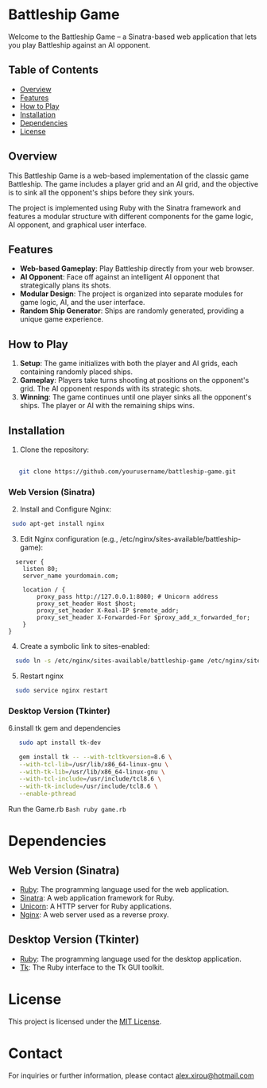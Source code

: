 # Battleship Game

Welcome to the Battleship Game – a Sinatra-based web application that lets you play Battleship against an AI opponent.

## Table of Contents

- [Overview](#overview)
- [Features](#features)
- [How to Play](#how-to-play)
- [Installation](#installation)
- [Dependencies](#dependencies)
- [License](#license)

## Overview

This Battleship Game is a web-based implementation of the classic game Battleship. The game includes a player grid and an AI grid, and the objective is to sink all the opponent's ships before they sink yours.

The project is implemented using Ruby with the Sinatra framework and features a modular structure with different components for the game logic, AI opponent, and graphical user interface.

## Features

- **Web-based Gameplay**: Play Battleship directly from your web browser.
- **AI Opponent**: Face off against an intelligent AI opponent that strategically plans its shots.
- **Modular Design**: The project is organized into separate modules for game logic, AI, and the user interface.
- **Random Ship Generator**: Ships are randomly generated, providing a unique game experience.

## How to Play

1. **Setup**: The game initializes with both the player and AI grids, each containing randomly placed ships.
2. **Gameplay**: Players take turns shooting at positions on the opponent's grid. The AI opponent responds with its strategic shots.
3. **Winning**: The game continues until one player sinks all the opponent's ships. The player or AI with the remaining ships wins.

## Installation

1. Clone the repository:
```Bash
   
   git clone https://github.com/yourusername/battleship-game.git
```

### Web Version (Sinatra)

2. Install and Configure Nginx:
 ```Bash
  sudo apt-get install nginx
```
3. Edit Nginx configuration (e.g., /etc/nginx/sites-available/battleship-game):
```
  server {
    listen 80;
    server_name yourdomain.com;

    location / {
        proxy_pass http://127.0.0.1:8080; # Unicorn address
        proxy_set_header Host $host;
        proxy_set_header X-Real-IP $remote_addr;
        proxy_set_header X-Forwarded-For $proxy_add_x_forwarded_for;
    }
}
```
4. Create a symbolic link to sites-enabled:
 ```Bash
   sudo ln -s /etc/nginx/sites-available/battleship-game /etc/nginx/sites-enabled
```
5. Restart nginx
 ```Bash
   sudo service nginx restart
  ``` 
### Desktop Version (Tkinter) 


6.install tk gem and dependencies

```bash
   sudo apt install tk-dev
```

```bash
   gem install tk -- --with-tcltkversion=8.6 \
   --with-tcl-lib=/usr/lib/x86_64-linux-gnu \
   --with-tk-lib=/usr/lib/x86_64-linux-gnu \
   --with-tcl-include=/usr/include/tcl8.6 \
   --with-tk-include=/usr/include/tcl8.6 \
   --enable-pthread
   ```

   Run the Game.rb
    ```Bash
      ruby game.rb
      ```

# Dependencies

## Web Version (Sinatra)

- [Ruby](https://www.ruby-lang.org/en/): The programming language used for the web application.
- [Sinatra](http://sinatrarb.com/): A web application framework for Ruby.
- [Unicorn](https://unicorn.bogomips.org/): A HTTP server for Ruby applications.
- [Nginx](https://nginx.org/): A web server used as a reverse proxy.

## Desktop Version (Tkinter)

- [Ruby](https://www.ruby-lang.org/en/): The programming language used for the desktop application.
- [Tk](https://docs.ruby-lang.org/en/2.7.0/Tk.html): The Ruby interface to the Tk GUI toolkit.


# License

This project is licensed under the [MIT License](LICENSE).


# Contact

For inquiries or further information, please contact alex.xirou@hotmail.com
